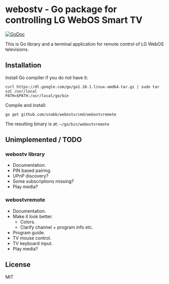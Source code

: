 webostv - Go package for controlling LG WebOS Smart TV
======================================================

[![GoDoc](https://godoc.org/github.com/snabb/webostv?status.svg)](https://godoc.org/github.com/snabb/webostv)

This is Go library and a terminal application for remote control of
LG WebOS televisions.

Installation
------------

Install Go compiler if you do not have it:
```
curl https://dl.google.com/go/go1.10.1.linux-amd64.tar.gz | sudo tar xzC /usr/local
PATH=$PATH:/usr/local/go/bin
```

Compile and install:
```
go get github.com/snabb/webostv/cmd/webostvremote
```
The resulting binary is at: `~/go/bin/webostvremote`


Unimplemented / TODO
--------------------

### webostv library

- Documentation.
- PIN based pairing.
- UPnP discovery?
- Some subscriptions missing?
- Play media? 

### webostvremote 

- Documentation.
- Make it look better.
  * Colors.
  * Clarify channel + program info etc.
- Program guide.
- TV mouse control.
- TV keyboard input.
- Play media?


License
-------

MIT
